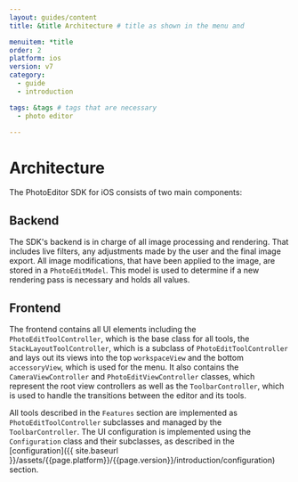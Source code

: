 ```yaml
---
layout: guides/content
title: &title Architecture # title as shown in the menu and

menuitem: *title
order: 2
platform: ios
version: v7
category:
  - guide
  - introduction

tags: &tags # tags that are necessary
  - photo editor

---
```


# Architecture

The PhotoEditor SDK for iOS consists of two main components:

## Backend

The SDK's backend is in charge of all image processing and rendering. That includes live filters, any adjustments made by the user and the final image export. All image modifications, that have been applied to the image, are stored in a `PhotoEditModel`. This model is used to determine if a new rendering pass is necessary and holds all values.

## Frontend

The frontend contains all UI elements including the `PhotoEditToolController`, which is the base class for all tools, the `StackLayoutToolController`, which is a subclass of `PhotoEditToolController` and lays out its views into the top `workspaceView` and the bottom `accessoryView`, which is used for the menu.
It also contains the `CameraViewController` and `PhotoEditViewController` classes, which represent the root view controllers as well as the `ToolbarController`, which is used to handle the transitions between the editor and its tools.

All tools described in the `Features` section are implemented as `PhotoEditToolController` subclasses and managed by the `ToolbarController`. The UI configuration is implemented using the `Configuration` class and their subclasses, as described in the [configuration]({{ site.baseurl }}/assets/{{page.platform}}/{{page.version}}/introduction/configuration) section.
